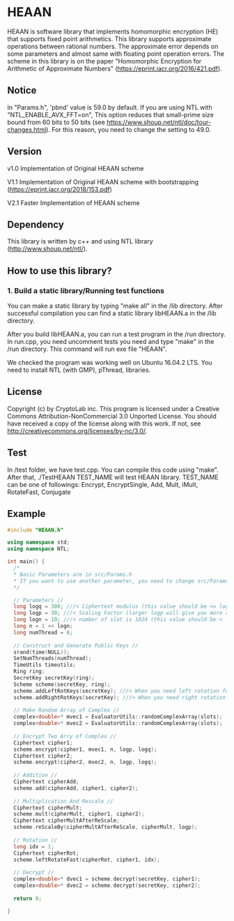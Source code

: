 # HEAAN
HEAAN is software library that implements homomorphic encryption (HE) that supports fixed point arithmetics.
This library supports approximate operations between rational numbers.
The approximate error depends on some parameters and almost same with floating point operation errors.
The scheme in this library is on the paper "Homomorphic Encryption for Arithmetic of Approximate Numbers" (https://eprint.iacr.org/2016/421.pdf).

## Notice
In "Params.h", 'pbnd' value is 59.0 by default.
If you are using NTL with "NTL_ENABLE_AVX_FFT=on", This option reduces that small-prime size bound from 60 bits to 50 bits (see https://www.shoup.net/ntl/doc/tour-changes.html).
For this reason, you need to change the setting to 49.0.

## Version
v1.0 Implementation of Original HEAAN scheme

V1.1 Implementation of Original HEAAN scheme with bootstrapping (https://eprint.iacr.org/2018/153.pdf)

V2.1 Faster Implementation of HEAAN scheme

## Dependency
This library is written by c++ and using NTL library (http://www.shoup.net/ntl/).

## How to use this library?
### 1. Build a static library/Running test functions
You can make a static library by typing "make all" in the /lib directory. After successful compilation you can find a static library libHEAAN.a in the /lib directory.

After you build libHEAAN.a, you can run a test program in the /run directory. In run.cpp, you need uncomment tests you need and type "make" in the /run directory. This command will run exe file "HEAAN".

We checked the program was working well on Ubuntu 16.04.2 LTS. You need to install NTL (with GMP), pThread, libraries.

## License
Copyright (c) by CryptoLab inc.
This program is licensed under a
Creative Commons Attribution-NonCommercial 3.0 Unported License.
You should have received a copy of the license along with this
work.  If not, see <http://creativecommons.org/licenses/by-nc/3.0/>.

## Test
In /test folder, we have test.cpp.
You can compile this code using "make".
After that, ./TestHEAAN TEST_NAME will test HEAAN library.
TEST_NAME can be one of followings: Encrypt, EncryptSingle, Add, Mult, iMult, RotateFast, Conjugate

## Example
```c++
#include "HEAAN.h"

using namespace std;
using namespace NTL;

int main() {
  /*
  * Basic Parameters are in src/Params.h
  * If you want to use another parameter, you need to change src/Params.h file and re-complie this library.
  */

  // Parameters //
  long logq = 300; ///< Ciphertext modulus (this value should be <= logQ in "scr/Params.h")
  long logp = 30; ///< Scaling Factor (larger logp will give you more accurate value)
  long logn = 10; ///< number of slot is 1024 (this value should be < logN in "src/Params.h")
  long n = 1 << logn;
  long numThread = 8;
	
  // Construct and Generate Public Keys //
  srand(time(NULL));
  SetNumThreads(numThread);
  TimeUtils timeutils;
  Ring ring;
  SecretKey secretKey(ring);
  Scheme scheme(secretKey, ring);
  scheme.addLeftRotKeys(secretKey); ///< When you need left rotation for the vectorized message
  scheme.addRightRotKeys(secretKey); ///< When you need right rotation for the vectorized message
  
  // Make Random Array of Complex //
  complex<double>* mvec1 = EvaluatorUtils::randomComplexArray(slots);
  complex<double>* mvec2 = EvaluatorUtils::randomComplexArray(slots);
  
  // Encrypt Two Arry of Complex //
  Ciphertext cipher1;
  scheme.encrypt(cipher1, mvec1, n, logp, logq);
  Ciphertext cipher2;
  scheme.encrypt(cipher2, mvec2, n, logp, logq);
  
  // Addition //
  Ciphertext cipherAdd;
  scheme.add(cipherAdd, cipher1, cipher2);
  
  // Multiplication And Rescale //
  Ciphertext cipherMult;
  scheme.mult(cipherMult, cipher1, cipher2);
  Ciphertext cipherMultAfterReScale;
  scheme.reScaleBy(cipherMultAfterReScale, cipherMult, logp);
  
  // Rotation //
  long idx = 1;
  Ciphertext cipherRot;
  scheme.leftRotateFast(cipherRot, cipher1, idx);
  
  // Decrypt //
  complex<double>* dvec1 = scheme.decrypt(secretKey, cipher1);
  complex<double>* dvec2 = scheme.decrypt(secretKey, cipher2);
  
  return 0;

}
  
```
